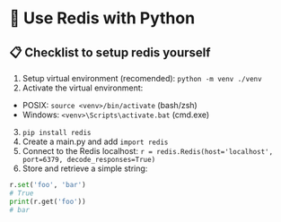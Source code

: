 # 🚀 Use Redis with Python

## 📋 Checklist to setup redis yourself

1. Setup virtual environment (recomended): `python -m venv ./venv`
2. Activate the virtual environment:

- POSIX: `source <venv>/bin/activate` (bash/zsh)
- Windows: `<venv>\Scripts\activate.bat` (cmd.exe)

3. `pip install redis`
4. Create a main.py and add `import redis`
5. Connect to the Redis localhost: `r = redis.Redis(host='localhost', port=6379, decode_responses=True)`
6. Store and retrieve a simple string:

```python
r.set('foo', 'bar')
# True
print(r.get('foo'))
# bar
```

